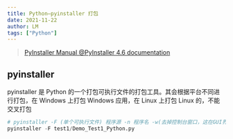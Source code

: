 ```yaml
---
title: Python—pyinstaller 打包
date: 2021-11-22
author: LM
tags: ["Python"]
---
```


> [ PyInstaller Manual @PyInstaller 4.6 documentation ](https://pyinstaller.readthedocs.io/en/stable/)

## pyinstaller

pyinstaller 是 Python 的一个打包可执行文件的打包工具。其会根据平台不同进行打包，在 Windows 上打包 Windows 应用，在 Linux 上打包 Linux 的，不能交叉打包

```python
# pyinstaller -F (单个可执行文件) 程序源 -n 程序名 -w(去掉控制台窗口，这在GUI界面时非常有用) -i 图标.ico”
pyinstaller -F test1/Demo_Test1_Python.py
```

